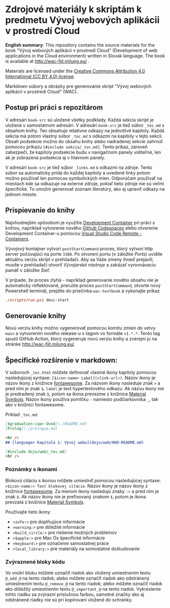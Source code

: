 # Zdrojové materiály k skriptám k predmetu Vývoj webových aplikácii v prostredí Cloud

__English summary__: This repository contains the source materials for the book "Vývoj webových aplikácii v prostredí Cloud" (Development of web applications in the Cloud environment) written in Slovak language. The book is available at http://wac-fiit.milung.eu/ .

Materials are licensed under the [Creative Commons Attribution 4.0 International (CC BY 4.0) license](https://creativecommons.org/licenses/by/4.0/).

Markdown súbory a obrázky pre generovanie skrípt "Vývoj webových aplikácii v prostredí Cloud" (WAC).

## Postup pri práci s repozitárom

V adresári `book-src` sú uložené všetky podklady. Každá sekcia skrípt je uložená v samostatnom adresári. V adresári `book-src` je tiež súbor `_toc.md` s obsahom knihy. Ten obsahuje relatívne odkazy na jednotlivé kapitoly. Každá sekcia má potom vlastný súbor `_toc.md` s odkazmi na kapitoly v tejto sekcii. Obsah podsekcie možno do obsahu knihy alebo nadradenej sekcie zahrnúť pomocou príkazu `[#include sekcia/_toc.md]`. Tento príkaz, zároveň zabezpečí, že kapitoly podsekcie budu v navigačnom panely viditeľné, len ak je zobrazená podsekcia aj v hlavnom panely.

V adresári `book-src` je tiež súbor `_links.md` s odkazmi na zdroje. Tento súbor sa automaticky pridá do každej kapitoly a uvedené linky potom možno používať len pomocou symbolických mien. Odporúčam používať na miestach kde sa odkazuje na externé zdroje, pokiaľ tieto zdroje nie sú veľmi špecifické. To umožní generovať zoznam literatúry, ako aj upraviť odkazy na jednom mieste.

## Prispievanie do knihy

Najvhodnejším spôsobom je využitie [Development Container](https://containers.dev/overview) pri práci s knihou, napríklad vytvorenie nového [Github Codespaces](https://github.com/features/codespaces) alebo otvorenie Development Container-u pomocou [Visual Studio Code Remote - Containers](https://code.visualstudio.com/docs/remote/containers).

Vývojový kontajner vytvorí `postStartCommand` proces, ktorý vytvorí http server počúvajúci na porte `3380`. Po otvorení portu (v záložke _Ports_) uvidíte aktuálnu verziu skrípt v prehliadači. Aby sa Vaše zmeny ihneď prejavili, musíte v prehliadači otvoriť _Vývojarské nástroje_ a zakázať vyrovnávaciu pamäť v záložke _Sieť_.

V prípade, že proces zlyhá - napríklad generovanie nového obsahu nie je automaticky reflektované, prerušte proces `postStartCommand`, otvorte nový Powershell terminál, prejdite do priečinka `wac-textbook` a vykonajte príkaz

```ps
./scripts/run.ps1 devc-start
```

## Generovanie knihy

Novú verziu knihy možno vygenerovať pomocou komitu zmien do vetvy `main` a vytvorením nového release-u s tagom vo formáte `v1.*.*`. Tento tag spustí GitHub Action, ktorý vygeneruje novú verziu knihy a zverejní ju na stránke http://wac-fiit.milung.eu/.

## Špecifické rozšírenie v markdown:

V súboroch `_toc.html` môžete definovať vlastné ikony kapitoly pomocou nasledujúcej syntaxe: `[$icon-name> Label](<link-url>)`. Názov ikony je názov ikony z knižnice [fontawesome](https://fontawesome.com/icons?d=gallery). Za názvom ikony nasleduje znak `>` a pred ním je znak `$`. `label` je text hypertextového odkazu. Ak názvu ikony nie je predradený znak `$`, potom sa ikona prevezme z knižnice [Material Symbols](https://fonts.google.com/icons). Názov ikony používa pomlčku `-` namiesto podčiarkovníka `_`, tak ako v knižnici fontawesome.

Príklad `_toc.md`:

```markdown
[$graduation-cap> Úvod](./README.md)
[Prológ](./prologue.md)

<hr />
## [language> Kapitola 1: Vývoj webu](dojo/web/000-README.md)

[#include dojo/web/_toc.md]
<hr />
```

### Poznámky s ikonami

Blokovú citáciu s ikonou môžete umiestniť pomocou nasledujúcej syntaxe: `>$icon-name:> Text blokovej citácie`. Názov ikony je názov ikony z knižnice [fontawesome](https://fontawesome.com/icons?d=gallery). Za menom ikony nasledujú znaky `:>` a pred ním je znak `$`.  Ak názov ikony nie je prefixovaný znakom `$`, potom je ikona prevzatá z knižnice [Material Symbols](https://fonts.google.com/icons).

Používajte tieto ikony:

- `>info:>` pre doplňujúce informácie
- `>warning:>` pre dôležité informácie
- `>build_circle:>` pre riešenie možných problémov
- `>$apple:>` pre Mac Os špecifické informácie
- `>keyboard:>` pre označenie samostatnej práce
- `>local_library:>` pre materiály na somostatné doštudovanie

### Zvýraznené bloky kódu

 Vo vnútri bloku môžete označiť riadok ako vložený umiestnením textu `@_add_@` na tento riadok; alebo môžete označiť riadok ako odstránený umiestnením textu `@_remove_@` na tento riadok; alebo môžete označiť riadok ako dôležitý umiestnením textu `@_important_@` na tento riadok. Vykreslenie tohto riadku sa zvýrazní príslušnou farbou, samotné značky ako aj odstránené riadky nie sú pri kopírovaní vložené do schránky.


